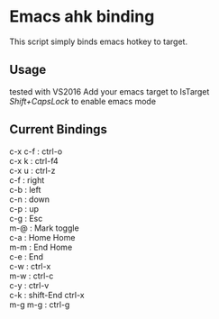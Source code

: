 # Emacs ahk binding
This script simply binds emacs hotkey to target.
## Usage
tested with VS2016
Add your emacs target to IsTarget  
*Shift+CapsLock* to enable emacs mode  
## Current Bindings
c-x c-f 		: ctrl-o  
c-x k 			: ctrl-f4  
c-x u 			: ctrl-z  
c-f 			: right  
c-b 			: left  
c-n 			: down  
c-p 			: up  
c-g 			: Esc  
m-@ 			: Mark toggle  
c-a 			: Home Home  
m-m 			: End Home  
c-e 			: End  
c-w 			: ctrl-x  
m-w 			: ctrl-c  
c-y 			: ctrl-v  
c-k 			: shift-End ctrl-x  
m-g m-g 		: ctrl-g  